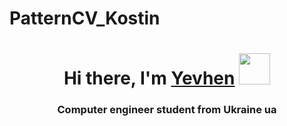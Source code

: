 # PatternCV_Kostin
<h1 align="center">Hi there, I'm <a href="https://www.facebook.com/the.amazing.eugene" target="_blank">Yevhen</a> 
<img src="https://tenor.com/ru/view/spongebob-spongebob-squarepants-gif-7334446791779913232" height="50"/></h1>
<h3 align="center">Computer engineer student from Ukraine ua</h3>
